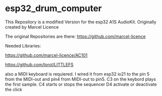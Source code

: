 # esp32_drum_computer
This Repository is a modified Version for the esp32 A1S AudioKit. Originally created by Marcel Licence

The original Repositories are there: https://github.com/marcel-licence

Needed Libraries:

https://github.com/marcel-licence/AC101

https://github.com/lorol/LITTLEFS

also a MIDI keyboard is requiered. I wired it from esp32 io21 to the pin 5 from the MIDI-out and pin4 from MIDI-out to pin5.
C3 on the keybord plays the first sample.
C4 starts or stops the sequencer
D4 activate or deactivate the click
